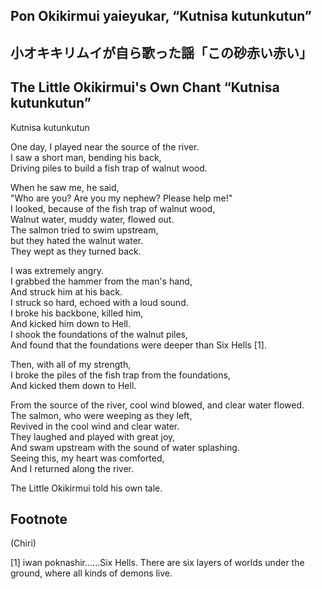 ## Pon Okikirmui yaieyukar, “Kutnisa kutunkutun”     
## 小オキキリムイが自ら歌った謡「この砂赤い赤い」    
## The Little Okikirmui's Own Chant “Kutnisa kutunkutun”        
  
Kutnisa kutunkutun  
  
One day, I played near the source of the river.  
I saw a short man, bending his back,  
Driving piles to build a fish trap of walnut wood.  
  
When he saw me, he said,  
"Who are you? Are you my nephew? Please help me!"  
I looked, because of the fish trap of walnut wood,  
Walnut water, muddy water, flowed out.  
The salmon tried to swim upstream,  
but they hated the walnut water.  
They wept as they turned back.  
  
I was extremely angry.     
I grabbed the hammer from the man's hand,     
And struck him at his back.  
I struck so hard, echoed with a loud sound.  
I broke his backbone, killed him,  
And kicked him down to Hell.  
I shook the foundations of the walnut piles,  
And found that the foundations were deeper than Six Hells [1].  
  
Then, with all of my strength,  
I broke the piles of the fish trap from the foundations,  
And kicked them down to Hell.  
  
From the source of the river, cool wind blowed, and clear water flowed.  
The salmon, who were weeping as they left,    
Revived in the cool wind and clear water.  
They laughed and played with great joy,  
And swam upstream with the sound of water splashing.  
Seeing this, my heart was comforted,    
And I returned along the river.  
  
The Little Okikirmui told his own tale.     
  
## Footnote      
      
(Chiri)  

[1] iwan poknashir......Six Hells. There are six layers of worlds under the ground, where all kinds of demons live.
  
  
